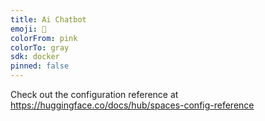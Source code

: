 ```yaml
---
title: Ai Chatbot
emoji: 🐨
colorFrom: pink
colorTo: gray
sdk: docker
pinned: false
---
```

Check out the configuration reference at https://huggingface.co/docs/hub/spaces-config-reference
